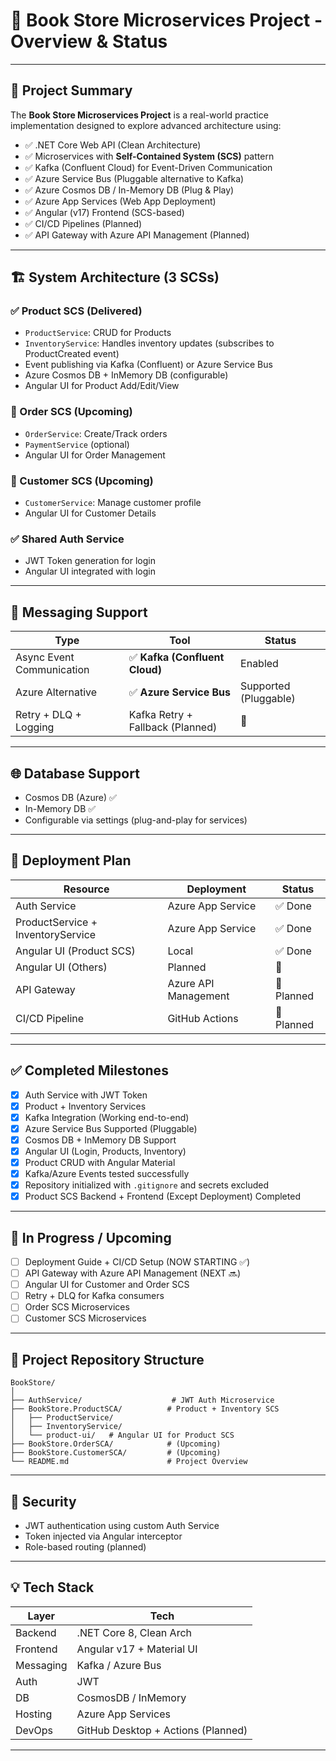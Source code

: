 # 📘 Book Store Microservices Project - Overview & Status

---

## 🔰 Project Summary

The **Book Store Microservices Project** is a real-world practice implementation designed to explore advanced architecture using:

- ✅ .NET Core Web API (Clean Architecture)
- ✅ Microservices with **Self-Contained System (SCS)** pattern
- ✅ Kafka (Confluent Cloud) for Event-Driven Communication
- ✅ Azure Service Bus (Pluggable alternative to Kafka)
- ✅ Azure Cosmos DB / In-Memory DB (Plug & Play)
- ✅ Azure App Services (Web App Deployment)
- ✅ Angular (v17) Frontend (SCS-based)
- ✅ CI/CD Pipelines (Planned)
- ✅ API Gateway with Azure API Management (Planned)

---

## 🏗️ System Architecture (3 SCSs)

### ✅ Product SCS (Delivered)
- `ProductService`: CRUD for Products
- `InventoryService`: Handles inventory updates (subscribes to ProductCreated event)
- Event publishing via Kafka (Confluent) or Azure Service Bus
- Azure Cosmos DB + InMemory DB (configurable)
- Angular UI for Product Add/Edit/View

### 🔄 Order SCS (Upcoming)
- `OrderService`: Create/Track orders
- `PaymentService` (optional)
- Angular UI for Order Management

### 🔄 Customer SCS (Upcoming)
- `CustomerService`: Manage customer profile
- Angular UI for Customer Details

### ✅ Shared Auth Service
- JWT Token generation for login
- Angular UI integrated with login

---

## 💬 Messaging Support

| Type | Tool | Status |
|------|------|--------|
| Async Event Communication | ✅ **Kafka (Confluent Cloud)** | Enabled |
| Azure Alternative | ✅ **Azure Service Bus** | Supported (Pluggable) |
| Retry + DLQ + Logging | Kafka Retry + Fallback (Planned) | 🔄 |

---

## 🌐 Database Support

- Cosmos DB (Azure) ✅
- In-Memory DB ✅
- Configurable via settings (plug-and-play for services)

---

## 🚀 Deployment Plan

| Resource | Deployment | Status |
|----------|------------|--------|
| Auth Service | Azure App Service | ✅ Done |
| ProductService + InventoryService | Azure App Service | ✅ Done |
| Angular UI (Product SCS) | Local | ✅ Done |
| Angular UI (Others) | Planned | 🔄 |
| API Gateway | Azure API Management | 🔄 Planned |
| CI/CD Pipeline | GitHub Actions | 🔄 Planned |

---

## ✅ Completed Milestones

- [x] Auth Service with JWT Token
- [x] Product + Inventory Services
- [x] Kafka Integration (Working end-to-end)
- [x] Azure Service Bus Supported (Pluggable)
- [x] Cosmos DB + InMemory DB Support
- [x] Angular UI (Login, Products, Inventory)
- [x] Product CRUD with Angular Material
- [x] Kafka/Azure Events tested successfully
- [x] Repository initialized with `.gitignore` and secrets excluded
- [x] Product SCS Backend + Frontend (Except Deployment) Completed

---

## 📌 In Progress / Upcoming

- [ ] Deployment Guide + CI/CD Setup (NOW STARTING ✅)
- [ ] API Gateway with Azure API Management (NEXT 🔜)
- [ ] Angular UI for Customer and Order SCS
- [ ] Retry + DLQ for Kafka consumers
- [ ] Order SCS Microservices
- [ ] Customer SCS Microservices

---

## 📁 Project Repository Structure
```
BookStore/
│
├── AuthService/                    # JWT Auth Microservice
├── BookStore.ProductSCA/          # Product + Inventory SCS
│   ├── ProductService/
│   ├── InventoryService/
│   └── product-ui/   # Angular UI for Product SCS
├── BookStore.OrderSCA/            # (Upcoming)
├── BookStore.CustomerSCA/         # (Upcoming)
└── README.md                      # Project Overview
```

---

## 🔐 Security
- JWT authentication using custom Auth Service
- Token injected via Angular interceptor
- Role-based routing (planned)

---

## 💡 Tech Stack

| Layer | Tech |
|-------|------|
| Backend | .NET Core 8, Clean Arch |
| Frontend | Angular v17 + Material UI |
| Messaging | Kafka / Azure Bus |
| Auth | JWT |
| DB | CosmosDB / InMemory |
| Hosting | Azure App Services |
| DevOps | GitHub Desktop + Actions (Planned) |

---

